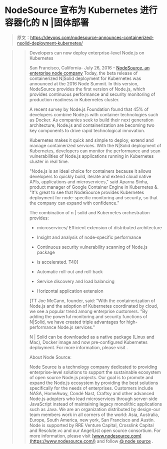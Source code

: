 # NodeSource 宣布为 Kubernetes 进行容器化的 N |固体部署

> 原文：<https://devops.com/nodesource-announces-containerized-nsolid-deployment-kubernetes/>

> > Developers can now deploy enterprise-level Node.js on Kubernetes
> > 
> > San Francisco, California- July 26, 2016 - [NodeSource, an enterprise node company](https://nodesource.com/) Today, the beta release of containerized N|Solid deployment for Kubernetes was announced at the 2016 Node Summit. In this version, NodeSource provides the first version of Node.js, which provides continuous performance and security monitoring of production readiness in Kubernetes cluster.
> > 
> > A recent survey by Node.js Foundation found that 45% of developers combine Node.js with container technologies such as Docker. As companies seek to build their next generation architecture, Node.js and containerization are becoming two key components to drive rapid technological innovation.
> > 
> > Kubernetes makes it quick and simple to deploy, extend and manage containerized services. With the N|Solid deployment of Kubernetes, developers can monitor the performance and scan vulnerabilities of Node.js applications running in Kubernetes cluster in real time.
> > 
> > "Node.js is an ideal choice for containers because it allows developers to quickly build, iterate and extend cloud native APIs, applications and microservices," said Aparna Sinha, product manager of Google Container Engine in Kubernetes &. "It's great to see that NodeSource provides Kubernetes deployment for node-specific monitoring and security, so that the company can expand with confidence."
> > 
> > The combination of n | solid and Kubernetes orchestration provides:
> > 
> > *   microservices/ Efficient extension of distributed architecture
> >     
> >     
> > *   Insight and analysis of node-specific performance
> >     
> >     
> > *   Continuous security vulnerability scanning of Node.js package
> >     
> >     
> > 
> > *   is accelerated. T40]
> >     
> >     
> > *   Automatic roll-out and roll-back
> >     
> >     
> > *   Service discovery and load balancing
> >     
> >     
> > *   Horizontal application extension
> >     
> >     
> > 
> > [TT Joe McCann, founder, said: "With the containerization of Node.js and the adoption of Kubernetes coordinated by cloud, we see a popular trend among enterprise customers. "By adding the powerful monitoring and security functions of N|Solid, we have created triple advantages for high-performance Node.js services."
> > 
> > N | Solid can be downloaded as a native package (Linux and Mac), Docker image and now pre-configured Kubernetes deployment. For more information, please visit <landing page="">.</landing>
> > 
> > About Node Source:
> > 
> > Node Source is a technology company dedicated to providing enterprise-level solutions to support the sustainable ecosystem of open source Node.js projects. Our goal is to promote and expand the Node.js ecosystem by providing the best solutions specifically for the needs of enterprises. Customers include NASA, HomeAway, Condé Nast, Craftsy and other advanced Node.js adopters who lead microservices through server-side JavaScript instead of maintaining legacy monolithic applications such as Java. We are an organization distributed by design-our team members work in all corners of the world: Asia, Australia, Europe, South America, new york, San Francisco and Austin. Node is supported by RRE Venture Capital, Crosslink Capital and Resolute.vc and our AngelList open source consortium. For more information, please visit [www.nodesource.com](https://www.nodesource.com/) and follow [@ node source](https://twitter.com/nodesource) .